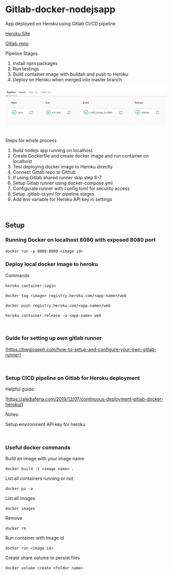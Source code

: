 # Gitlab-docker-nodejsapp

App deployed on Heroku using Gitlab CI/CD pipeline

[Heroku Site](https://cicd-nodejsapp.herokuapp.com/)

[Gitlab repo](https://gitlab.com/mhcheng1/docker-nodejs)

Pipeline Stages

1. Install npm packages
2. Run testings
3. Build container image with buildah and push to Heroku
4. Deploy on Heroku when merged into master branch

![Pipeline image](assets/pipeline.png)

<br>
Steps for whole process

1. Build nodejs app running on localhost
2. Create Dockerfile and create docker image and run container on localhost
3. Test deploying docker image to Heroku directly
4. Connect Gitlab repo to Github
5. If using Gitlab shared runner skip step 6-7
6. Setup Gitlab runner using docker-compose.yml
7. Configurate runner with config.toml for security access
8. Setup .gitlab-ci.yml for pipeline stages
9. Add env variable for Heroku API key in settings

<br>

## Setup

### Running Docker on localhost 8080 with exposed 8080 port

`docker run -p 8080:8080 <image id>`
<br>

### Deploy local docker image to heroku

Commands

`heroku container:login`

`docker tag <image> registry.heroku.com/<app-name>/web`

`docker push registry.heroku.com/<app-name>/web`

`heroku container:release -a <app-name> web`

<br>

### Guide for setting up own gitlab runner
[https://bwgjoseph.com/how-to-setup-and-configure-your-own-gitlab-runner]

<br>

### Setup CICD pipeline on Gitlab for Heroku deployment

Helpful guide:

[https://alediaferia.com/2019/12/07/continuous-deployment-gitlab-docker-heroku/]

Notes:

Setup environment API key for heroku

<br>

### Useful docker commands

Build an image with your image name

`docker build -t <image name> . `

List all containers running or not

`docker ps -a`

List all images

`docker images`

Remove

`docker rm`

Run container with image id

`docker run <image id>`

Create share volume to persist files

`docker volume create <folder name>`